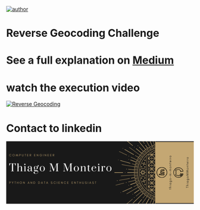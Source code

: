 [![author](https://img.shields.io/badge/Author-thiagommonteiro-blue)](https://www.linkedin.com/in/thiago-m-monteiro/) 

# Reverse Geocoding Challenge

# See a full explanation on [Medium](https://medium.com/@thiago.monteiro2608/desenvolvimento-de-rotina-de-geocodifica%C3%A7%C3%A3o-reversa-5485aa71ee32)

# watch the execution video

[![Reverse Geocoding](http://img.youtube.com/vi/AiKXCvikhUk/0.jpg)](http://www.youtube.com/watch?v=AiKXCvikhUk "Vídeo da execução do reverse geocoding")

# Contact to linkedin

![banner pessoal](https://github.com/ThiagoMMonteiro/Portfolio/blob/master/Thiago%20M%20Monteiro.png)
